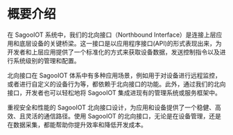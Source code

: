 # 概要介绍

在 SagooIOT 系统中，我们的北向接口（Northbound Interface）是连接上层应用和底层设备的关键桥梁。这一接口是以应用程序接口(API)的形式表现出来，为开发者和上层应用提供了一个标准化的方式来获取设备数据，发送控制指令以及进行系统级别的管理和配置。

北向接口在 SagooIOT 体系中有多种应用场景，例如用于对设备进行远程监控，或者进行自定义的设备行为等，都依赖于北向接口的功能。此外，通过我们的北向接口，开发者也可以轻松地将 SagooIOT 集成进现有的管理系统或服务框架中。

重视安全和性能的 SagooIOT 北向接口设计，为应用和设备提供了一个稳健、高效、且灵活的通信路径。使用 SagooIOT 的北向接口，无论是在设备管理，还是在数据采集，都能帮助你提升效率和降低开发成本。
